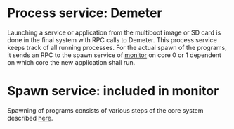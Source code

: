 # Process service: Demeter
Launching a service or application from the multiboot image or SD card is done in the final system with RPC calls to Demeter. This process service keeps track of all running processes. For the actual spawn of the programs, it sends an RPC to the spawn service of [monitor][monitor] on core 0 or 1 dependent on which core the new application shall run.

# Spawn service: included in monitor
Spawning of programs consists of various steps of the core system described [here][domainspawn].

[monitor]:monitor.md
[domainspawn]:../core/domainspawn.md

